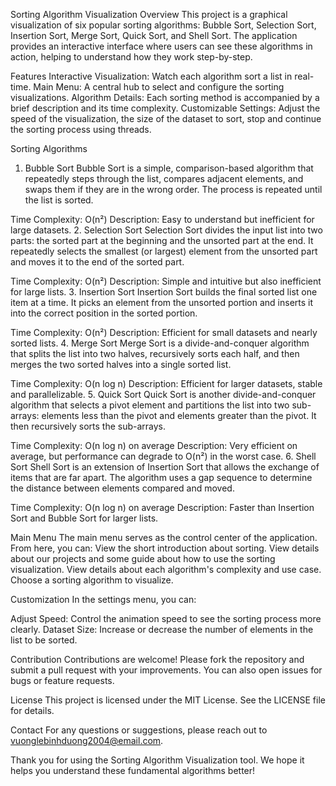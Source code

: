 Sorting Algorithm Visualization
Overview
This project is a graphical visualization of six popular sorting algorithms: Bubble Sort, Selection Sort, Insertion Sort, Merge Sort, Quick Sort, and Shell Sort. The application provides an interactive interface where users can see these algorithms in action, helping to understand how they work step-by-step.

Features
Interactive Visualization: Watch each algorithm sort a list in real-time.
Main Menu: A central hub to select and configure the sorting visualizations.
Algorithm Details: Each sorting method is accompanied by a brief description and its time complexity.
Customizable Settings: Adjust the speed of the visualization, the size of the dataset to sort, stop and continue the sorting process using threads.

Sorting Algorithms
1. Bubble Sort
Bubble Sort is a simple, comparison-based algorithm that repeatedly steps through the list, compares adjacent elements, and swaps them if they are in the wrong order. The process is repeated until the list is sorted.

Time Complexity: O(n²)
Description: Easy to understand but inefficient for large datasets.
2. Selection Sort
Selection Sort divides the input list into two parts: the sorted part at the beginning and the unsorted part at the end. It repeatedly selects the smallest (or largest) element from the unsorted part and moves it to the end of the sorted part.

Time Complexity: O(n²)
Description: Simple and intuitive but also inefficient for large lists.
3. Insertion Sort
Insertion Sort builds the final sorted list one item at a time. It picks an element from the unsorted portion and inserts it into the correct position in the sorted portion.

Time Complexity: O(n²)
Description: Efficient for small datasets and nearly sorted lists.
4. Merge Sort
Merge Sort is a divide-and-conquer algorithm that splits the list into two halves, recursively sorts each half, and then merges the two sorted halves into a single sorted list.

Time Complexity: O(n log n)
Description: Efficient for larger datasets, stable and parallelizable.
5. Quick Sort
Quick Sort is another divide-and-conquer algorithm that selects a pivot element and partitions the list into two sub-arrays: elements less than the pivot and elements greater than the pivot. It then recursively sorts the sub-arrays.

Time Complexity: O(n log n) on average
Description: Very efficient on average, but performance can degrade to O(n²) in the worst case.
6. Shell Sort
Shell Sort is an extension of Insertion Sort that allows the exchange of items that are far apart. The algorithm uses a gap sequence to determine the distance between elements compared and moved.

Time Complexity: O(n log n) on average
Description: Faster than Insertion Sort and Bubble Sort for larger lists.

Main Menu
The main menu serves as the control center of the application. From here, you can:
View the short introduction about sorting.
View details about our projects and some guide about how to use the sorting visualization.
View details about each algorithm's complexity and use case.
Choose a sorting algorithm to visualize.

Customization
In the settings menu, you can:

Adjust Speed: Control the animation speed to see the sorting process more clearly.
Dataset Size: Increase or decrease the number of elements in the list to be sorted.

Contribution
Contributions are welcome! Please fork the repository and submit a pull request with your improvements. You can also open issues for bugs or feature requests.

License
This project is licensed under the MIT License. See the LICENSE file for details.

Contact
For any questions or suggestions, please reach out to vuonglebinhduong2004@email.com.

Thank you for using the Sorting Algorithm Visualization tool. We hope it helps you understand these fundamental algorithms better!

